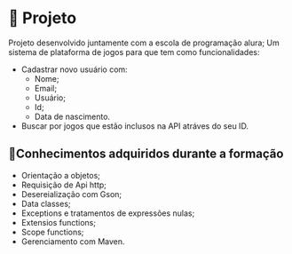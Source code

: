 # 🔨 Projeto
  Projeto desenvolvido juntamente com a escola de programação alura;
  Um sistema de plataforma de jogos para que tem como funcionalidades:
  - Cadastrar novo usuário com:
    - Nome;
    - Email;
    - Usuário;
    - Id;
    - Data de nascimento.
  - Buscar por jogos que estão inclusos na API atráves do seu ID.
## 📖Conhecimentos adquiridos durante a formação
- Orientação a objetos;
- Requisição de Api http;
- Desereialização com Gson;
- Data classes;
- Exceptions e tratamentos de expressões nulas;
- Extensios functions;
- Scope functions;
- Gerenciamento com Maven.
